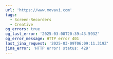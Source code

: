 ```yaml
---
url: 'https://www.movavi.com'
tags:
  - Screen-Recorders
  - Creative
og_errors: true
og_last_error: '2025-03-08T20:39:43.593Z'
og_error_message: HTTP error 401
last_jina_request: '2025-03-09T06:09:11.319Z'
jina_error: 'HTTP error! status: 429'
---
```



